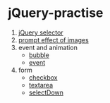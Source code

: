 # jQuery-practise

1. [jQuery selector](https://obligat.github.io/jQuery-practise/jQuery-selector/jQuery-selector.html) 
2. [prompt effect of images](https://obligat.github.io/jQuery-practise/dom/prompt-effect.html)
3. event and animation
    * [bubble](https://obligat.github.io/jQuery-practise/animation/bubble.html)
    * [event](https://obligat.github.io/jQuery-practise/animation/event.html)
4. form 
    * [checkbox](https://obligat.github.io/jQuery-practise/form/checkbox.html)
    * [textarea](https://obligat.github.io/jQuery-practise/form/textarea.html)
    * [selectDown](https://obligat.github.io/jQuery-practise/form/selectDown.html)